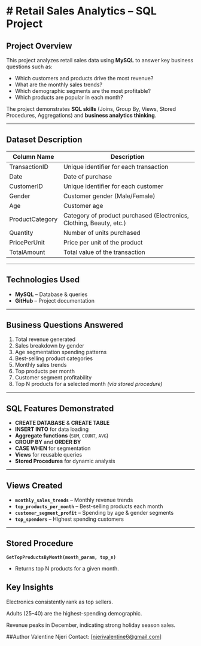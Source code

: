 # # Retail Sales Analytics – SQL Project

##  Project Overview
This project analyzes retail sales data using **MySQL** to answer key business questions such as:
- Which customers and products drive the most revenue?
- What are the monthly sales trends?
- Which demographic segments are the most profitable?
- Which products are popular in each month?

The project demonstrates **SQL skills** (Joins, Group By, Views, Stored Procedures, Aggregations) and **business analytics thinking**.

---

##  Dataset Description
| Column Name       | Description |
|-------------------|-------------|
| TransactionID     | Unique identifier for each transaction |
| Date              | Date of purchase |
| CustomerID        | Unique identifier for each customer |
| Gender            | Customer gender (Male/Female) |
| Age               | Customer age |
| ProductCategory   | Category of product purchased (Electronics, Clothing, Beauty, etc.) |
| Quantity          | Number of units purchased |
| PricePerUnit      | Price per unit of the product |
| TotalAmount       | Total value of the transaction |

---

## Technologies Used
- **MySQL** – Database & queries
- **GitHub** – Project documentation 

---

##  Business Questions Answered
1. Total revenue generated
2. Sales breakdown by gender
3. Age segmentation spending patterns
4. Best-selling product categories
5. Monthly sales trends
6. Top products per month
7. Customer segment profitability
8. Top N products for a selected month *(via stored procedure)*

---

## SQL Features Demonstrated
- **CREATE DATABASE** & **CREATE TABLE**
- **INSERT INTO** for data loading
- **Aggregate functions** (`SUM`, `COUNT`, `AVG`)
- **GROUP BY** and **ORDER BY**
- **CASE WHEN** for segmentation
- **Views** for reusable queries
- **Stored Procedures** for dynamic analysis

---

## Views Created
- **`monthly_sales_trends`** – Monthly revenue trends
- **`top_products_per_month`** – Best-selling products each month
- **`customer_segment_profit`** – Spending by age & gender segments
- **`top_spenders`** – Highest spending customers

---

##  Stored Procedure
**`GetTopProductsByMonth(month_param, top_n)`**
- Returns top N products for a given month.
  
## Key Insights
Electronics consistently rank as top sellers.

Adults (25–40) are the highest-spending demographic.

Revenue peaks in December, indicating strong holiday season sales.

##Author
Valentine Njeri
 Contact: [njerivalentine6@gmail.com]
